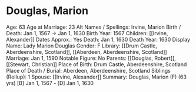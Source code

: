 # Douglas, Marion

Age: 63
Age at Marriage: 23
Alt Names / Spellings: Irvine, Marion
Birth / Death: Jan 1, 1567 → Jan 1, 1630
Birth Year: 1567
Children: [[Irvine, Alexander]]
Dates Approx.: Yes
Death: Jan 1, 1630
Death Year: 1630
Display Name: Lady Marion Douglas
Gender: F
Library: [[Drum Castle, Aberdeenshire, Scotland]], [[Aberdeen, Aberdeenshire, Scotland]]
Marriage: Jan 1, 1590
Notable Figure: No
Parents: [[Douglas, Robert]], [[Stewart, Christian]]
Place of Birth: Drum Castle, Aberdeenshire, Scotland
Place of Death / Burial: Aberdeen, Aberdeenshire, Scotland
Siblings (Rollup): 1
Spouse: [[Irvine, Alexander]]
Summary: Douglas, Marion (F) (63 yrs)
[B] Jan 1, 1567 - [D] Jan 1, 1630